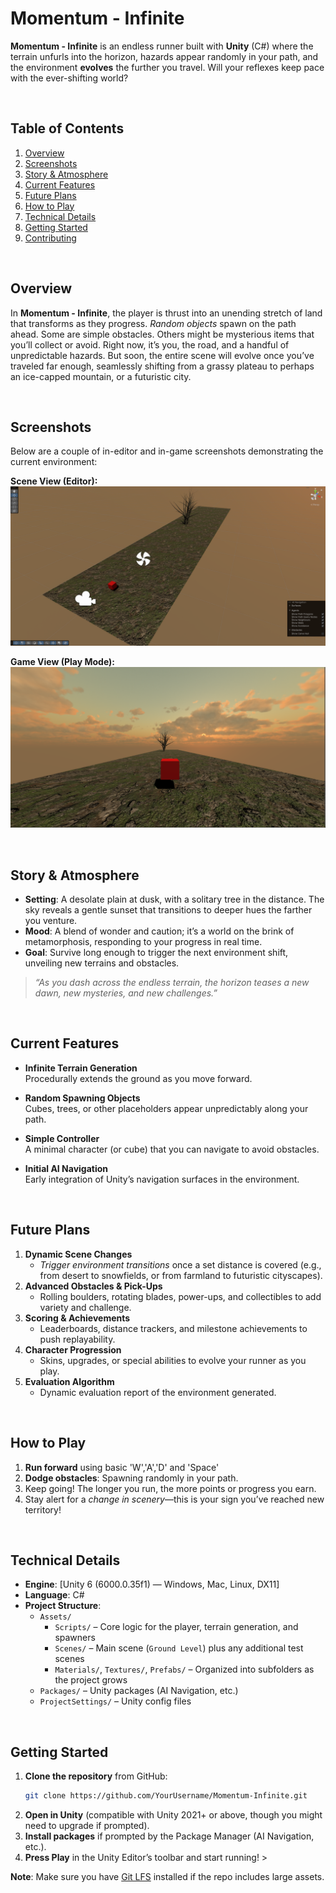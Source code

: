 # Momentum - Infinite

**Momentum - Infinite** is an endless runner built with **Unity** (C#) where the terrain unfurls into the horizon, hazards appear randomly in your path, and the environment **evolves** the further you travel. Will your reflexes keep pace with the ever-shifting world?

<br/>

## Table of Contents
1. [Overview](#overview)  
2. [Screenshots](#screenshots)  
3. [Story & Atmosphere](#story--atmosphere)  
4. [Current Features](#current-features)  
5. [Future Plans](#future-plans)  
6. [How to Play](#how-to-play)  
7. [Technical Details](#technical-details)  
8. [Getting Started](#getting-started)  
9. [Contributing](#contributing)

<br/>

## Overview
In **Momentum - Infinite**, the player is thrust into an unending stretch of land that transforms as they progress. *Random objects* spawn on the path ahead. Some are simple obstacles. Others might be mysterious items that you’ll collect or avoid. Right now, it’s you, the road, and a handful of unpredictable hazards. But soon, the entire scene will evolve once you’ve traveled far enough, seamlessly shifting from a grassy plateau to perhaps an ice-capped mountain, or a futuristic city.

<br/>

## Screenshots
Below are a couple of in-editor and in-game screenshots demonstrating the current environment:

**Scene View (Editor):**  
![Scene Editor](Screenshots/SceneEditor.png)

**Game View (Play Mode):**  
![Game View](Screenshots/GameView.png)


<br/>

## Story & Atmosphere
- **Setting**: A desolate plain at dusk, with a solitary tree in the distance. The sky reveals a gentle sunset that transitions to deeper hues the farther you venture.
- **Mood**: A blend of wonder and caution; it’s a world on the brink of metamorphosis, responding to your progress in real time.
- **Goal**: Survive long enough to trigger the next environment shift, unveiling new terrains and obstacles.

> *“As you dash across the endless terrain, the horizon teases a new dawn, new mysteries, and new challenges.”*

<br/>

## Current Features
- **Infinite Terrain Generation**  
  Procedurally extends the ground as you move forward.
  
- **Random Spawning Objects**  
  Cubes, trees, or other placeholders appear unpredictably along your path.
  
- **Simple Controller**  
  A minimal character (or cube) that you can navigate to avoid obstacles.
  
- **Initial AI Navigation**  
  Early integration of Unity’s navigation surfaces in the environment.

<br/>

## Future Plans
1. **Dynamic Scene Changes**  
   - *Trigger environment transitions* once a set distance is covered (e.g., from desert to snowfields, or from farmland to futuristic cityscapes).
2. **Advanced Obstacles & Pick-Ups**  
   - Rolling boulders, rotating blades, power-ups, and collectibles to add variety and challenge.
3. **Scoring & Achievements**  
   - Leaderboards, distance trackers, and milestone achievements to push replayability.
4. **Character Progression**  
   - Skins, upgrades, or special abilities to evolve your runner as you play.
5. **Evaluation Algorithm**
   - Dynamic evaluation report of the environment generated.

<br/>

## How to Play
1. **Run forward** using basic 'W','A','D' and 'Space'  
2. **Dodge obstacles**: Spawning randomly in your path.  
3. Keep going! The longer you run, the more points or progress you earn.  
4. Stay alert for a *change in scenery*—this is your sign you’ve reached new territory!

<br/>

## Technical Details
- **Engine**: [Unity 6 (6000.0.35f1) — Windows, Mac, Linux, DX11]  
- **Language**: C#  
- **Project Structure**:
  - `Assets/`  
    - `Scripts/` – Core logic for the player, terrain generation, and spawners  
    - `Scenes/` – Main scene (`Ground Level`) plus any additional test scenes  
    - `Materials/`, `Textures/`, `Prefabs/` – Organized into subfolders as the project grows  
  - `Packages/` – Unity packages (AI Navigation, etc.)  
  - `ProjectSettings/` – Unity config files

<br/>

## Getting Started
1. **Clone the repository** from GitHub:
   ```bash
   git clone https://github.com/YourUsername/Momentum-Infinite.git

2. **Open in Unity** (compatible with Unity 2021+ or above, though you might need to upgrade if prompted). 
3. **Install packages** if prompted by the Package Manager (AI Navigation, etc.). 
4. **Press Play** in the Unity Editor’s toolbar and start running! > 

**Note**: Make sure you have [Git LFS](https://git-lfs.github.com/) installed if the repo includes large assets.